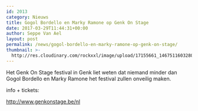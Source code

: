 ```yaml
---
id: 2013
category: Nieuws
title: Gogol Bordello en Marky Ramone op Genk On Stage
date: 2017-03-29T11:44:31+00:00
author: Seppe Van Ael
layout: post
permalink: /news/gogol-bordello-en-marky-ramone-op-genk-on-stage/
thumbnail: >-
  http://res.cloudinary.com/rockxxl/image/upload/17155661_1467511603280221_144987833544613046_n.jpg
---
```

Het Genk On Stage festival in Genk liet weten dat niemand minder dan Gogol Bordello en Marky Ramone het festival zullen onveilig maken.

info + tickets:

http://www.genkonstage.be/nl
